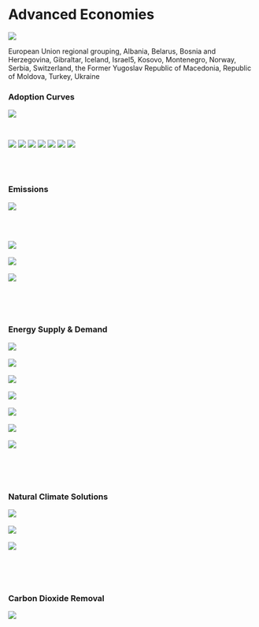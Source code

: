 # Advanced Economies

![](../region%20maps/EUR.png)

European Union regional grouping, Albania, Belarus, Bosnia and Herzegovina, Gibraltar, Iceland, Israel5, Kosovo, Montenegro, Norway, Serbia, Switzerland, the Former Yugoslav Republic of Macedonia, Republic of Moldova, Turkey, Ukraine

### Adoption Curves

![](../podi/data/figs/scurves-EUR)

<br/>

![](./podi/data/figs/scurves_ind-Grid-EUR)
![](./podi/data/figs/scurves_ind-Transport-EUR)
![](./podi/data/figs/scurves_ind-Buildings-EUR)
![](./podi/data/figs/scurves_ind-Industry-EUR)
![](./podi/data/figs/scurves_ind-RegenerativeAgriculture-EUR)
![](./podi/data/figs/scurves_ind-Forests&Wetlands-EUR)
![](./podi/data/figs/scurves_ind-CarbonDioxideRemoval-EUR)

<br/><br/>

### Emissions

![](./podi/data/figs/mitigationwedges-EUR)

<br/><br/>

![](./podi/data/figs/emissions-ffi_emissions-EUR)<br/><br/>
![](./podi/data/figs/emissions-CH4_emissions-EUR)<br/><br/>
![](./podi/data/figs/emissions-N2O_emissions-EUR)<br/><br/>

<br/><br/>

### Energy Supply & Demand

![](./podi/data/figs/energydemand_pathway-EUR)<br/><br/>
![](./podi/data/figs/energysupply_pathway-EUR)<br/><br/>
![](./podi/data/figs/electricity_pathway-EUR)<br/><br/>
![](./podi/data/figs/elecbysector_pathway-EUR)<br/><br/>
![](./podi/data/figs/buildings_pathway-EUR)<br/><br/>
![](./podi/data/figs/industry_pathway-EUR)<br/><br/>
![](./podi/data/figs/transport_pathway-EUR)<br/><br/>

<br/><br/>

### Natural Climate Solutions

![](./podi/data/figs/ra_pathway-EUR)<br/><br/>
![](./podi/data/figs/fw_pathway-EUR)<br/><br/>
![](./podi/data/figs/afolu_pathway-EUR)<br/><br/>

<br/><br/>

### Carbon Dioxide Removal

![](./podi/data/figs/cdr_pathway-EUR)<br/><br/>

